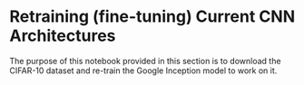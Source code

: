 Retraining (fine-tuning) Current CNN Architectures
==================================================

The purpose of this notebook provided in this section is to download the CIFAR-10 dataset and re-train the Google Inception model to work on it.